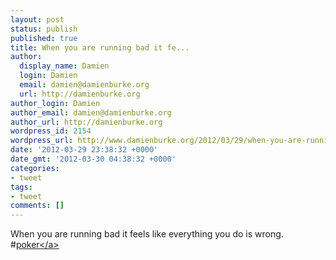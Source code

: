 ```yaml
---
layout: post
status: publish
published: true
title: When you are running bad it fe...
author:
  display_name: Damien
  login: Damien
  email: damien@damienburke.org
  url: http://damienburke.org
author_login: Damien
author_email: damien@damienburke.org
author_url: http://damienburke.org
wordpress_id: 2154
wordpress_url: http://www.damienburke.org/2012/03/29/when-you-are-running-bad-it-fe/
date: '2012-03-29 23:38:32 +0000'
date_gmt: '2012-03-30 04:38:32 +0000'
categories:
- tweet
tags:
- tweet
comments: []
---
```

<p>When you are running bad it feels like everything you do is wrong. #<a href="http:&#47;&#47;search.twitter.com&#47;search?q=%23poker" class="aktt_hashtag">poker<&#47;a></p>
